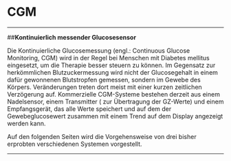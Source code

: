 # **CGM**  


---

##**Kontinuierlich messender Glucosesensor**

 Die Kontinuierliche Glucosemessung (engl.: Continuous Glucose Monitoring, CGM) wird in der Regel bei Menschen mit Diabetes mellitus eingesetzt, um die Therapie besser steuern zu können. Im Gegensatz zur herkömmlichen Blutzuckermessung wird nicht der Glucosegehalt in einem dafür gewonnenen  Blutstropfen gemessen, sondern im Gewebe des Körpers. Veränderungen treten dort meist mit einer kurzen zeitlichen Verzögerung auf. 
Kommerzielle CGM-Systeme bestehen derzeit aus einem Nadelsensor, einem Transmitter ( zur Übertragung der GZ-Werte) und einem Empfangsgerät, das alle Werte speichert und auf dem der Gewebeglucosewert zusammen mit einem Trend auf dem Display angezeigt werden kann. 

Auf den folgenden Seiten wird die Vorgehensweise von drei bisher erprobten verschiedenen Systemen vorgestellt. 



---



